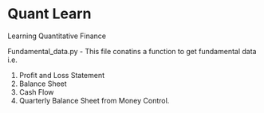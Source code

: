 # Quant Learn
Learning Quantitative Finance

Fundamental_data.py - 
This file conatins a function to get fundamental data i.e.
1. Profit and Loss Statement
2. Balance Sheet
3. Cash Flow
4. Quarterly Balance Sheet
from Money Control.

